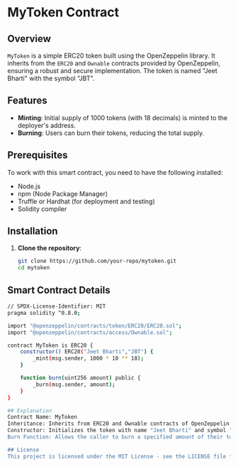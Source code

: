# MyToken Contract

## Overview

`MyToken` is a simple ERC20 token built using the OpenZeppelin library. It inherits from the `ERC20` and `Ownable` contracts provided by OpenZeppelin, ensuring a robust and secure implementation. The token is named "Jeet Bharti" with the symbol "JBT".

## Features

- **Minting**: Initial supply of 1000 tokens (with 18 decimals) is minted to the deployer's address.
- **Burning**: Users can burn their tokens, reducing the total supply.

## Prerequisites

To work with this smart contract, you need to have the following installed:

- Node.js
- npm (Node Package Manager)
- Truffle or Hardhat (for deployment and testing)
- Solidity compiler

## Installation

1. **Clone the repository**:
   ```sh
   git clone https://github.com/your-repo/mytoken.git
   cd mytoken

## Smart Contract Details
   ```sh
   // SPDX-License-Identifier: MIT
   pragma solidity ^0.8.0;

   import "@openzeppelin/contracts/token/ERC20/ERC20.sol";
   import "@openzeppelin/contracts/access/Ownable.sol";

   contract MyToken is ERC20 {
       constructor() ERC20("Jeet Bharti","JBT") {
           _mint(msg.sender, 1000 * 10 ** 18);
       }

       function burn(uint256 amount) public {
           _burn(msg.sender, amount);
       }
   }

## Explanation
Contract Name: MyToken
Inheritance: Inherits from ERC20 and Ownable contracts of OpenZeppelin.
Constructor: Initializes the token with name "Jeet Bharti" and symbol "JBT", and mints 1000 tokens (with 18 decimals) to the deployer's address.
Burn Function: Allows the caller to burn a specified amount of their tokens, reducing the total supply.

## License
This project is licensed under the MIT License - see the LICENSE file for details.


